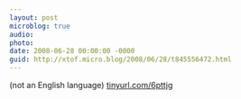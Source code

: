 ```yaml
---
layout: post
microblog: true
audio: 
photo: 
date: 2008-06-28 00:00:00 -0000
guid: http://xtof.micro.blog/2008/06/28/t845556472.html
---
```

(not an English language)
[tinyurl.com/6pttjg](http://tinyurl.com/6pttjg)

